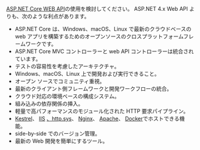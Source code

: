 [ASP.NET Core WEB API](/aspnet/core/web-api)の使用を検討してください。 ASP.NET 4.x Web API よりも、次のような利点があります。

* ASP.NET Core は、Windows、macOS、Linux で最新のクラウドベースの web アプリを構築するためのオープンソースのクロスプラットフォームフレームワークです。
* ASP.NET Core MVC コントローラーと web API コントローラーは統合されています。
* テストの容易性を考慮したアーキテクチャ。
* Windows、macOS、Linux 上で開発および実行できること。
* オープン ソースでコミュニティ重視。
* 最新のクライアント側フレームワークと開発ワークフローの統合。
* クラウド対応の環境ベースの構成システム。
* 組み込みの依存関係の挿入。
* 軽量で高パフォーマンスのモジュール化された HTTP 要求パイプライン。
* [Kestrel](/aspnet/core/fundamentals/servers/kestrel)、 [IIS](xref:host-and-deploy/iis/index) [、http.sys](xref:fundamentals/servers/httpsys)、 [Nginx](xref:host-and-deploy/linux-nginx)、 [Apache](xref:host-and-deploy/linux-apache)、 [Docker](xref:host-and-deploy/docker/index)でホストできる機能。
* side-by-side でのバージョン管理。
* 最新の Web 開発を簡単にするツール。
